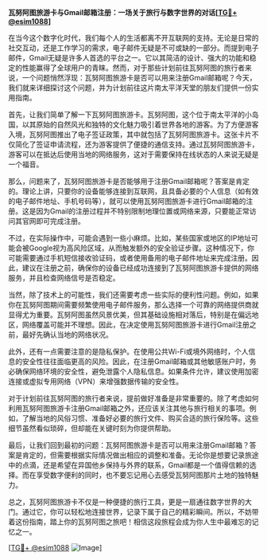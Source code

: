 **瓦努阿图旅游卡与Gmail邮箱注册：一场关于旅行与数字世界的对话[[TG💪+ @esim1088](https://t.me/s/esim1088)]**

在当今这个数字化时代，我们每个人的生活都离不开互联网的支持。无论是日常的社交互动，还是工作学习的需求，电子邮件无疑是不可或缺的一部分。而提到电子邮件，Gmail无疑是许多人首选的平台之一。它以其简洁的设计、强大的功能和稳定的性能赢得了全球用户的青睐。然而，对于那些计划前往瓦努阿图的旅行者来说，一个问题悄然浮现：瓦努阿图旅游卡是否可以用来注册Gmail邮箱呢？今天，我们就来详细探讨这个问题，并为计划前往这片南太平洋天堂的朋友们提供一份实用指南。

首先，让我们简单了解一下瓦努阿图旅游卡。瓦努阿图，这个位于南太平洋的小岛国，以其原始的自然风光和独特的文化魅力吸引着世界各地的游客。为了方便游客入境，瓦努阿图推出了电子签证政策，其中就包括了瓦努阿图旅游卡。这张卡片不仅简化了签证申请流程，还为游客提供了便捷的通信支持。通过瓦努阿图旅游卡，游客可以在抵达后使用当地的网络服务，这对于需要保持在线状态的人来说无疑是一个福音。

那么，问题来了，瓦努阿图旅游卡是否能够用于注册Gmail邮箱呢？答案是肯定的。理论上讲，只要你的设备能够连接到互联网，且具备必要的个人信息（如有效的电子邮件地址、手机号码等），就可以使用瓦努阿图旅游卡进行Gmail邮箱的注册。这是因为Gmail的注册过程并不特别限制地理位置或网络来源，只要能正常访问其官网即可完成注册。

不过，在实际操作中，可能会遇到一些小麻烦。比如，某些国家或地区的IP地址可能会被Google视为高风险区域，从而触发额外的安全验证步骤。这种情况下，你可能需要通过手机短信接收验证码，或者使用备用的电子邮件地址来完成注册。因此，建议在注册之前，确保你的设备已经成功连接到了瓦努阿图旅游卡提供的网络服务，并且检查网络信号是否稳定。

当然，除了技术上的可能性，我们还需要考虑一些实际的便利性问题。例如，如果你在瓦努阿图期间需要频繁使用电子邮件服务，那么选择一个可靠的网络提供商就显得尤为重要。瓦努阿图虽然风景优美，但其基础设施相对落后，特别是在偏远地区，网络覆盖可能并不理想。因此，在决定使用瓦努阿图旅游卡进行Gmail注册之前，最好先确认当地的网络状况。

此外，还有一点需要注意的是隐私保护。在使用公共Wi-Fi或境外网络时，个人信息的安全性往往面临更高的风险。因此，在注册Gmail邮箱或其他敏感账户时，务必确保网络环境的安全性，避免泄露个人隐私信息。如果条件允许，建议使用加密连接或虚拟专用网络（VPN）来增强数据传输的安全性。

对于计划前往瓦努阿图的旅行者来说，提前做好准备是非常重要的。除了考虑如何利用瓦努阿图旅游卡注册Gmail邮箱之外，还应该关注其他与旅行相关的事项。例如，了解当地的风俗习惯、准备好必要的旅行文件、购买合适的旅行保险等。这些细节虽然看似琐碎，但却能在关键时刻为你提供帮助。

最后，让我们回到最初的问题：瓦努阿图旅游卡是否可以用来注册Gmail邮箱？答案是肯定的，但需要根据实际情况做出相应的调整和准备。无论你是想要记录旅途中的点滴，还是希望在异国他乡保持与外界的联系，Gmail都是一个值得信赖的选择。而在享受数字便利的同时，也不要忘记用心去感受瓦努阿图那片土地的独特魅力。

总之，瓦努阿图旅游卡不仅是一种便捷的旅行工具，更是一扇通往数字世界的大门。通过它，你可以轻松地连接世界，记录下属于自己的精彩瞬间。所以，不妨带着这份指南，踏上你的瓦努阿图之旅吧！相信这段旅程会成为你人生中最难忘的记忆之一。

[[TG💪+ @esim1088](https://t.me/s/esim1088) ![Image](https://i.postimg.cc/4NQfJmqS/Snipaste-2025-05-13-00-14-12.png)]